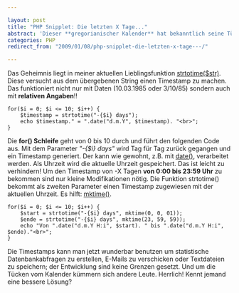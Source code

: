 ```yaml
---

layout: post
title: "PHP Snipplet: Die letzten X Tage..."
abstract: 'Dieser **gregorianischer Kalender** hat bekanntlich seine Tücken. Zum Glück gibt es mit PHP eine sehr einfache Möglichkeit **die letzten X Tage **durchzugehen. Ohne sich Gedanken über **Monatswechsel**, **Jahreswechsel** und **Schaltjahre** zu machen.'
categories: PHP
redirect_from: "2009/01/08/php-snipplet-die-letzten-x-tage---/"

---
```


Das Geheimnis liegt in meiner aktuellen Lieblingsfunktion [strtotime($str)](http://www.php.net/strtotime "Meine Lieblingsfunktion: strtotime"). Diese versucht aus dem übergebenen String einen Timestamp zu machen. Das funktioniert nicht nur mit Daten (10.03.1985 oder 3/10/85) sondern auch mit **relativen Angaben**!!

    for($i = 0; $i <= 10; $i++) {
        $timestamp = strtotime("-{$i} days");
        echo $timestamp." = ".date("d.m.Y", $timestamp). "<br>";
    }

Die **for() Schleife** geht von 0 bis 10 durch und führt den folgenden Code aus. Mit dem Parameter _"-{$i} days"_ wird Tag für Tag zurück gegangen und ein Timestamp generiert. Der kann wie gewohnt, z.B. mit [date()](http://www.php.net/date "Auch ganz nett: date()"), verarbeitet werden. Als Uhrzeit wird die aktuelle Uhrzeit gespeichert.
Das ist leicht zu verhindern! Um den Timestamp von -X Tagen **von 0:00 bis 23:59 Uhr** zu bekommen sind nur kleine Modifikationen nötig. Die Funktion strtotime() bekommt als zweiten Parameter einen Timestamp zugewiesen mit der aktuellen Uhrzeit. Es hilft: [mktime()](http://www.php.net/mktime "Darf nicht fehlen: mktime").

    for($i = 0; $i <= 10; $i++) {
        $start = strtotime("-{$i} days", mktime(0, 0, 01));
        $ende = strtotime("-{$i} days", mktime(23, 59, 59));
        echo "Von ".date("d.m.Y H:i", $start). " bis ".date("d.m.Y H:i", $ende)."<br>";
    }

Die Timestamps kann man jetzt wunderbar benutzen um statistische Datenbankabfragen zu erstellen, E-Mails zu verschicken oder Textdateien zu speichern; der Entwicklung sind keine Grenzen gesetzt. Und um die Tücken vom Kalender kümmern sich andere Leute. Herrlich!
Kennt jemand eine bessere Lösung?
